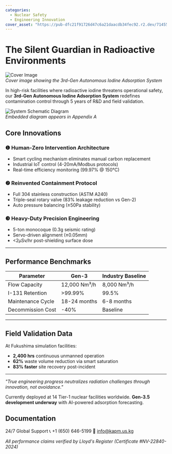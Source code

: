 ```yaml
---
categories:
  - Nuclear Safety
  - Engineering Innovation
cover_asset: "https://pub-dfc21f91726d47c6a21daacdb34fec92.r2.dev/7145552.jpg"
---
```


# The Silent Guardian in Radioactive Environments

![Cover Image](https://pub-dfc21f91726d47c6a21daacdb34fec92.r2.dev/307145250.jpg)  
*Cover image showing the 3rd-Gen Autonomous Iodine Adsorption System*

In high-risk facilities where radioactive iodine threatens operational safety, our **3rd-Gen Autonomous Iodine Adsorption System** redefines contamination control through 5 years of R&D and field validation.

![System Schematic Diagram](https://pub-dfc21f91726d47c6a21daacdb34fec92.r2.dev/7145552.jpg)  
*Embedded diagram appears in Appendix A*

## Core Innovations

### ❶ Human-Zero Intervention Architecture
- Smart cycling mechanism eliminates manual carbon replacement
- Industrial IoT control (4-20mA/Modbus protocols)
- Real-time efficiency monitoring (99.97% @ 150°C)

### ❷ Reinvented Containment Protocol
- Full 304 stainless construction (ASTM A240)
- Triple-seal rotary valve (83% leakage reduction vs Gen-2)
- Auto pressure balancing (±50Pa stability)

### ❸ Heavy-Duty Precision Engineering
- 5-ton monocoque (0.3g seismic rating)
- Servo-driven alignment (±0.05mm)
- <2μSv/hr post-shielding surface dose

---

## Performance Benchmarks

| Parameter         | Gen-3             | Industry Baseline |
|-------------------|-------------------|-------------------|
| Flow Capacity     | 12,000 Nm³/h      | 8,000 Nm³/h       |
| I-131 Retention   | >99.99%           | 99.5%             |
| Maintenance Cycle | 18-24 months      | 6-8 months        |
| Decommission Cost | -40%              | Baseline          |

---

## Field Validation Data
At Fukushima simulation facilities:
- **2,400 hrs** continuous unmanned operation
- **62%** waste volume reduction via smart saturation
- **83% faster** site recovery post-incident

---

*"True engineering progress neutralizes radiation challenges through innovation, not avoidance."*

Currently deployed at 14 Tier-1 nuclear facilities worldwide. **Gen-3.5 development underway** with AI-powered adsorption forecasting.

## Documentation

24/7 Global Support
📞 +1 (650) 646-5199
📧 [info@kapm.us.kg](mailto:info@kapm.us.kg)

*All performance claims verified by Lloyd's Register (Certificate #NV-22840-2024)*
